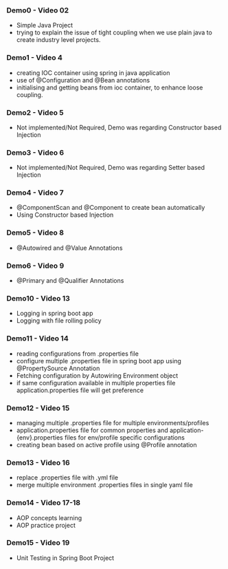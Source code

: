 ### Demo0 - Video 02
- Simple Java Project
- trying to explain the issue of tight coupling when we use plain java to create industry level projects.

### Demo1 - Video 4
- creating IOC container using spring in java application
- use of @Configuration and @Bean annotations
- initialising and getting beans from ioc container, to enhance loose coupling.

### Demo2 - Video 5
- Not implemented/Not Required, Demo was regarding Constructor based Injection

### Demo3 - Video 6
- Not implemented/Not Required, Demo was regarding Setter based Injection

### Demo4 - Video 7
- @ComponentScan and @Component to create bean automatically
- Using Constructor based Injection

### Demo5 - Video 8
- @Autowired and @Value Annotations

### Demo6 - Video 9
- @Primary and @Qualifier Annotations

### Demo10 - Video 13
- Logging in spring boot app
- Logging with file rolling policy

### Demo11 - Video 14
- reading configurations from .properties file
- configure multiple .properties file in spring boot app using @PropertySource Annotation
- Fetching configuration by Autowiring Environment object
- if same configuration available in multiple properties file application.properties file will get preference

### Demo12 - Video 15
- managing multiple .properties file for multiple environments/profiles
- application.properties file for common properties and application-{env}.properties files for env/profile specific configurations
- creating bean based on active profile using @Profile annotation

### Demo13 - Video 16
- replace .properties file with .yml file
- merge multiple environment .properties files in single yaml file

### Demo14 - Video 17-18
- AOP concepts learning
- AOP practice project

### Demo15 - Video 19
- Unit Testing in Spring Boot Project

